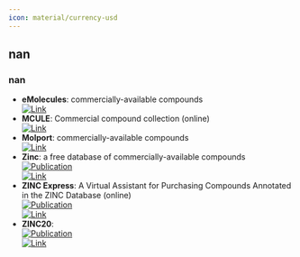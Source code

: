 ```yaml
---
icon: material/currency-usd
---
```



## **nan**
### **nan**
- **eMolecules**: commercially-available compounds  
	[![Link](https://img.shields.io/badge/Link-online-brightgreen?style=for-the-badge&logo=cachet&logoColor=65FF8F)](https://www.emolecules.com/)  
- **MCULE**: Commercial compound collection (online)  
	[![Link](https://img.shields.io/badge/Link-online-brightgreen?style=for-the-badge&logo=cachet&logoColor=65FF8F)](https://mcule.com/database/)  
- **Molport**: commercially-available compounds  
	[![Link](https://img.shields.io/badge/Link-online-brightgreen?style=for-the-badge&logo=cachet&logoColor=65FF8F)](https://www.molport.com/shop/index)  
- **Zinc**: a free database of commercially-available compounds  
	[![Publication](https://img.shields.io/badge/Publication-Citations:448-blue?style=for-the-badge&logo=bookstack)](https://doi.org/10.1021/acs.jcim.0c00675)  
	[![Link](https://img.shields.io/badge/Link-online-brightgreen?style=for-the-badge&logo=cachet&logoColor=65FF8F)](http://zinc15.docking.org/)  
- **ZINC Express**: A Virtual Assistant for Purchasing Compounds Annotated in the ZINC Database (online)  
	[![Publication](https://img.shields.io/badge/Publication-Citations:448-blue?style=for-the-badge&logo=bookstack)](https://doi.org/10.1021/acs.jcim.0c00675)  
	[![Link](https://img.shields.io/badge/Link-offline-red?style=for-the-badge&logo=xamarin&logoColor=red)](https://zincexpress.mml.unc.edu/)  
- **ZINC20**:   
	[![Publication](https://img.shields.io/badge/Publication-Citations:448-blue?style=for-the-badge&logo=bookstack)](https://doi.org/10.1021/acs.jcim.0c00675)  
	[![Link](https://img.shields.io/badge/Link-online-brightgreen?style=for-the-badge&logo=cachet&logoColor=65FF8F)](http://zinc20.docking.org/)  
